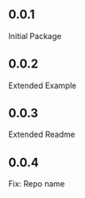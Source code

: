 ## 0.0.1
Initial Package

## 0.0.2
Extended Example

## 0.0.3
Extended Readme

## 0.0.4
Fix: Repo name
